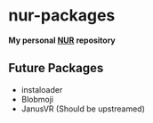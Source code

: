 # nur-packages

**My personal [NUR](https://github.com/nix-community/NUR) repository**


## Future Packages
*  instaloader
*  Blobmoji
*  JanusVR (Should be upstreamed)